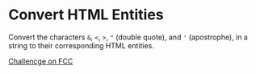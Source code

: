 # Convert HTML Entities


Convert the characters `&`, `<`, `>`, `"` (double quote), and `'` (apostrophe), in a string to their corresponding HTML entities.


[Challencge on FCC](https://www.freecodecamp.com/challenges/convert-html-entities)

